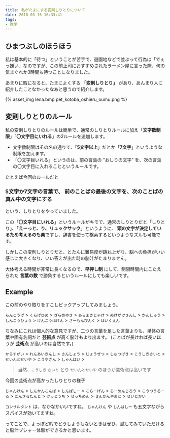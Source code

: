 ```yaml
---
title: 私がたまにする変則しりとりについて
date: 2018-03-15 16:33:41
tags:
- 雑学
---
```


## ひまつぶしのほうほう

私は基本的に「待つ」ということが苦手で、遊園地などで並ぶって行為は「でぇっ嫌い」なのですが、この前上司におすすめされたラーメン屋に言った際、何の気まぐれか3時間も待つことになりました。

あまりに暇になると、たまによくする **「変則しりとり」** があり、あんまり人に紹介したことなかったなあと思うので紹介します。

{% asset_img lena.bmp pet_kotoba_oshieru_oumu.png %}

## 変則しりとりのルール

私の変則しりとりのルールは簡単で、通常のしりとりルールに加え「**文字数制限**」「**〇文字目にいれる**」の2ルールを追加します。

* 文字数制限はその名の通りで、「**5文字以上**」だとか「**7文字**」というような制限を加えます。
* 「〇文字目いれる」というのは、前の言葉の ”おしりの文字” を、次の言葉の〇文字目に入れることというルールです。

たとえば今回のルールだと

### **5文字か7文字の言葉で、 前のことばの最後の文字を、次のことばの真ん中の文字にする**

という、しりとりをやっていました。

この「**〇文字目にいれる**」というルールがキモで、通常のしりとりだと「しりとり」、「**えーっと、り、リュックサック**」というように、
**頭の文字が決定しているため考えるのも楽**ですし、辞書を使って検索するというようなズルも可能です。

しかしこの変則しりとりだと、とたんに難易度が跳ね上がり、脳への負担がいい感じに大きくなり、いい答えが出た時の脳汁がたまりません。

大体考える時間が非常に長くなるので、**早押し制** にして、制限時間内にこたえられた **言葉の数** で勝負するというルールにしても楽しいです。

## Example

この前のやり取りをすこしピックアップしてみましょう。

`らんこうげ` > `くらげひめ` > `ざらめゆき` > `あらまきじゃけ` > `ぬけがけきんし` > `かんしゅう` > `しんこうひょう` > `けんこうほけん` > `さーもんぴんく` > `ほいくえん`

ちなみにこれは個人的な意見ですが、二つの言葉を足した言葉よりも、単体の言葉や固有名詞だと **芸術点** が高く脳汁もより出ます。
(ことばが長ければ長いほうが **芸術点** が高いのは当然です。)

`からすがい` > `れんあいきんし` > `さんしょう` > `じょうぜつ` > `しゅつげき` > `こうしきさいと` > `せいんとせいや` > `こうやさん` > `しゃんはい` > 

> 当然、`こうしき` `さいと` とり `せいんとせいや` のほうが芸術点は高いです

今回の芸術点が高かったしりとりの様子

`じゃんけん` > `しんかんこんぱ` > `しんぱしー` > `こらーげん` > `らーめんじろう` > `こうつうるーる` > `こんさるたんと` > `けっとうち` > `せっちめん` > `せんかんやまと` > `せいとかい`

`コンサルタント` は、なかなかいいですね。
`じゃんけん` や `しんぱしー` も五文字ながらスパイスが効いてますね。

ってことで、よっぽど暇でどうしようもないときはぜひ、試してみていただけると脳汁ブシャー体験ができるかと思います。